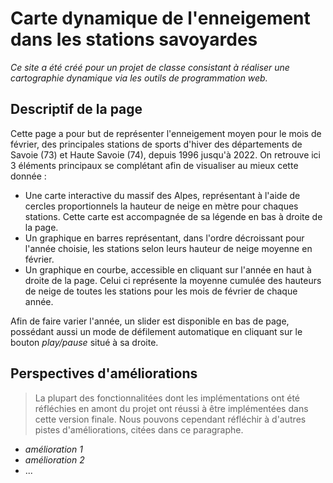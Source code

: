 # Carte dynamique de l'enneigement dans les stations savoyardes

_Ce site a été créé pour un projet de classe consistant à réaliser une cartographie dynamique via les outils de programmation web._

## Descriptif de la page

Cette page a pour but de représenter l'enneigement moyen pour le mois de février, des principales stations de sports d'hiver des départements de Savoie (73) et Haute Savoie (74), depuis 1996 jusqu'à 2022. On retrouve ici 3 éléments principaux se complétant afin de visualiser au mieux cette donnée :

- Une carte interactive du massif des Alpes, représentant à l'aide de cercles proportionnels la hauteur de neige en mètre pour chaques stations. Cette carte est accompagnée de sa légende en bas à droite de la page.
- Un graphique en barres représentant, dans l'ordre décroissant pour l'année choisie, les stations selon leurs hauteur de neige moyenne en février.
- Un graphique en courbe, accessible en cliquant sur l'année en haut à droite de la page. Celui ci représente la moyenne cumulée des hauteurs de neige de toutes les stations pour les mois de février de chaque année.

Afin de faire varier l'année, un slider est disponible en bas de page, possédant aussi un mode de défilement automatique en cliquant sur le bouton _play/pause_ situé à sa droite. 

## Perspectives d'améliorations

> La plupart des fonctionnalitées dont les implémentations ont été réfléchies en amont du projet ont réussi à être implémentées dans cette version finale. Nous pouvons cependant réfléchir à d'autres pistes d'améliorations, citées dans ce paragraphe.

- _amélioration 1_
- _amélioration 2_
- ...
